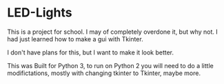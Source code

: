 # LED-Lights


This is a project for school. I may of completely overdone it, but why not. I had just learned how to make a gui with Tkinter.

I don't have plans for this, but I want to make it look better.


This was Built for Python 3, to run on Python 2 you will need to do a little modifictations, mostly with changing tkinter to Tkinter, maybe more.